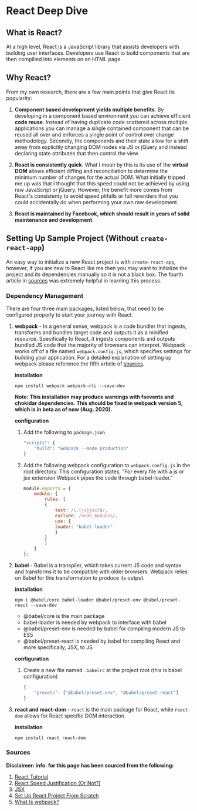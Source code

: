 # React Deep Dive

## What is React?
At a high level, React is a JavaScript library that assists developers with building user interfaces. Developers use React to build components that are then compilied into elements on an HTML page.

## Why React?
From my own research, there are a few main points that give React its popularity: 

1. **Component based development yields multiple benefits**. By developing in a component based environment you can achieve efficient **code reuse**. Instead of having duplicate code scattered across multiple applications you can manage a single contained component that can be reused all over and enforces a single point of control over change methodology. Secondly, the components and their state allow for a shift away from explicitly changing DOM nodes via JS or jQuery and instead declaring state attributes that then control the view. 

2. **React is consistently quick**. What I mean by this is its use of the **virtual DOM** allows efficient diffing and reconciliation to determine the minimum number of changes for the actual DOM. What initially tripped me up was that I thought that this speed could not be achieved by using raw JavaScript or jQuery. However, the benefit more comes from React's consistenty to avoid speed pitfalls or full rerenders that you could accidentally do when performing your own raw development.

3. **React is maintained by Facebook, which should result in years of solid maintenance and development**.

## Setting Up Sample Project (Without `create-react-app`)
An easy way to initialize a new React project is with `create-react-app`, however, if you are new to React like me then you may want to initialize the project and its dependencies manually so it is not a black box. The fourth article in [sources](#sources) was extremely helpful in learning this process. 

### Dependency Management
There are four three main packages, listed below, that need to be configured properly to start your journey with React.

1. **webpack** - In a general sense, webpack is a code bundler that ingests, transforms and bundles target code and outputs it as a minified resource. Specifically to React, it ingests components and outputs bundled JS code that the majority of browsers can interpret. Webpack works off of a file named `webpack.config.js`, which specifies settings for building your application. For a detailed explanation of setting up webpack please reference the fifth article of [sources](#sources).

    **installation**

    `npm install webpack webpack-cli --save-dev`

    **Note: This installation may produce warnings with fsevents and chokidar dependencies. This should be fixed in webpack version 5, which is in beta as of now (Aug. 2020).**

    **configuration**
    1. Add the following to `package.json`
        ```javascript
        "scripts": {
            "build": "webpack --mode production"
        }
        ```
    2. Add the following webpack configuration to `webpack.config.js` in the root directory. This configuration states, "For every file with a js or jsx extension Webpack pipes the code through babel-loader."
        ```javascript
        module.exports = {
            module: {
                rules: [
                {
                    test: /\.(js|jsx)$/,
                    exclude: /node_modules/,
                    use: {
                    loader: "babel-loader"
                    }
                }
                ]
            }
        };
        ```

2. **babel** - Babel is a transpiler, which takes current JS code and syntax and transforms it to be compatible with older browsers. Webpack relies on Babel for this transformation to produce its output.

    **installation**

    `npm i @babel/core babel-loader @babel/preset-env @babel/preset-react --save-dev`
    - @babel/core is the main package
    - babel-loader is needed by webpack to interface with babel
    - @babel/preset-env is needed by babel for compiling modern JS to ES5
    - @babel/preset-react is needed by babel for compiling React and more specifically, JSX, to JS

    **configuration**

    1. Create a new file named `.babelrc` at the project root (this is babel configuration)
        ```javascript
        {
            "presets": ["@babel/preset-env", "@babel/preset-react"]
        }
        ```

3. **react and react-dom** - `react` is the main package for React, while `react-dom` allows for React specific DOM interaction.

    **installation**
    
    `npm install react react-dom`

### Sources
**Disclaimer: info. for this page has been sourced from the following:**

1. [React Tutorial](https://www.youtube.com/watch?v=DLX62G4lc44)
2. [React Speed Justification (Or Not?)](https://stackoverflow.com/questions/33355125/what-really-makes-reactjs-as-fast-as-it-claims-to-be)
3. [JSX](https://reactjs.org/docs/introducing-jsx.html)
4. [Set Up React Project From Scratch](https://www.valentinog.com/blog/babel/)
5. [What Is webpack?](https://dev.to/vish448/webpack-for-react-intro-3n01)
